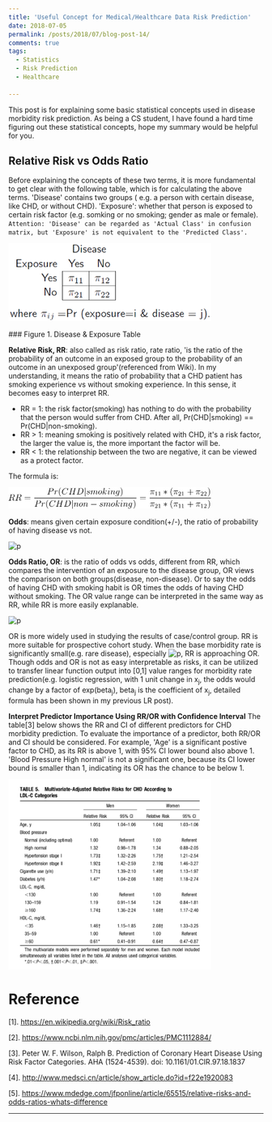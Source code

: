 ```yaml
---
title: 'Useful Concept for Medical/Healthcare Data Risk Prediction'
date: 2018-07-05
permalink: /posts/2018/07/blog-post-14/
comments: true
tags:
  - Statistics
  - Risk Prediction
  - Healthcare
 
---
```


This post is for explaining some basic statistical concepts used in disease morbidity risk prediction. As being a CS student, I have found a hard time figuring out these statistical concepts, hope my summary would be helpful for you.

## Relative Risk vs Odds Ratio
Before explaining the concepts of these two terms, it is more fundamental to get clear with the following table, which is for calculating the above terms. 'Disease' contains two groups ( e.g. a person with certain disease, like CHD, or without CHD). 'Exposure': whether that person is exposed to certain risk factor (e.g. somking or no smoking; gender as male or female).  `Attention: 'Disease' can be regarded as 'Actual Class' in confusion matrix, but 'Exposure' is not equivalent to the 'Predicted Class'.`
<p float="left">
  <img src="/images/relative risk1.png" width="400" />
</p>
### Figure 1. Disease & Exposure Table

**Relative Risk, RR**: also called as risk ratio, rate ratio, 'is the ratio of the probability of an outcome in an exposed group to the probability of an outcome in an unexposed group'(referenced from Wiki). In my understanding, it means the ratio of probability that a CHD patient has smoking experience vs without smoking experience. In this sense, it becomes easy to interpret RR. 

+ RR = 1: the risk factor(smoking) has nothing to do with the probability that the person would suffer from CHD. After all, Pr(CHD\|smoking) == Pr(CHD\|non-smoking). 
+ RR > 1: meaning smoking is positively related with CHD, it's a risk factor, the larger the value is, the more important the factor will be.
+ RR < 1: the relationship between the two are negative, it can be viewed as a protect factor.

The formula is:
<p float="left">
  <img src="/images/RR.png" width="400" />
</p>

**Odds**: means given certain exposure condition(+/-), the ratio of probability of having disease vs not.

<img src="https://latex.codecogs.com/svg.latex? odds = \frac {Pr(Disease|Exposure)} {Pr(No Disease|Exposure)} = \frac {\pi11}{\pi12}" title="p" />

**Odds Ratio, OR**: is the ratio of odds vs odds, different from RR, which compares the intervention of an exposure to the disease group, OR views the comparison on both groups(disease, non-disease). Or to say the odds of having CHD with smoking habit is OR times the odds of having CHD without smoking. The OR value range can be interpreted in the same way as RR, while RR is more easily explanable.

<img src="https://latex.codecogs.com/svg.latex? OR = \frac {Odds of Disease|Exposure} {Odds of No Disease|Exposure} = \frac{\pi11*\pi22}{\pi21*\pi12}" title="p"/>

OR is more widely used in studying the results of case/control group. RR is more suitable for prospective cohort study. When the base morbidity rate is significantly small(e.g. rare disease), especially <img src="https://latex.codecogs.com/svg.latex? \pi_{11} < \pi_{22}" title="p"/>, RR is approaching OR. Though odds and OR is not as easy interpretable as risks, it can be utilized to transfer linear function output into [0,1] value ranges for morbidity rate prediction(e.g. logistic regression, with 1 unit change in x<sub>j</sub>, the odds would change by a factor of exp(beta<sub>j</sub>), beta<sub>j</sub> is the coefficient of x<sub>j</sub>, detailed formula has been shown in my previous LR post). 

**Interpret Predictor Importance Using RR/OR with Confidence Interval**
The table[3] below shows the RR and CI of different predictors for CHD morbidity prediction. To evaluate the importance of a predictor, both RR/OR and CI should be considered. For example, 'Age' is a significant postive factor to CHD, as its RR is above 1, with 95% CI lower bound also above 1. 'Blood Pressure High normal' is not a significant one, because its CI lower bound is smaller than 1, indicating its OR has the chance to be below 1.
<p float="left">
  <img src="/images/chdco.png" width="400" />
</p>


Reference
========

[1]. https://en.wikipedia.org/wiki/Risk_ratio

[2]. https://www.ncbi.nlm.nih.gov/pmc/articles/PMC1112884/

[3]. Peter W. F. Wilson, Ralph B. Prediction of Coronary Heart Disease Using Risk Factor Categories. AHA (1524-4539). doi: 10.1161/01.CIR.97.18.1837

[4]. http://www.medsci.cn/article/show_article.do?id=f22e1920083

[5]. https://www.mdedge.com/jfponline/article/65515/relative-risks-and-odds-ratios-whats-difference



------